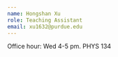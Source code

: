 ```yaml
---
name: Hongshan Xu
role: Teaching Assistant
email: xu1632@purdue.edu
---
```

Office hour: Wed 4-5 pm. PHYS 134
